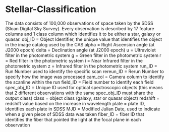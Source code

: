 # Stellar-Classification
The data consists of 100,000 observations of space taken by the SDSS (Sloan Digital Sky Survey). Every observation is described by 17 feature columns and 1 class column which identifies it to be either a star, galaxy or quasar.
obj_ID = Object Identifier, the unique value that identifies the object in the image catalog used by the CAS
alpha = Right Ascension angle (at J2000 epoch)
delta = Declination angle (at J2000 epoch)
u = Ultraviolet filter in the photometric system
g = Green filter in the photometric system
r = Red filter in the photometric system
i = Near Infrared filter in the photometric system
z = Infrared filter in the photometric system
run_ID = Run Number used to identify the specific scan
rereun_ID = Rerun Number to specify how the image was processed
cam_col = Camera column to identify the scanline within the run
field_ID = Field number to identify each field
spec_obj_ID = Unique ID used for optical spectroscopic objects (this means that 2 different observations with the same spec_obj_ID must share the output class)
class = object class (galaxy, star or quasar object)
redshift = redshift value based on the increase in wavelength
plate = plate ID, identifies each plate in SDSS
MJD = Modified Julian Date, used to indicate when a given piece of SDSS data was taken
fiber_ID = fiber ID that identifies the fiber that pointed the light at the focal plane in each observation
